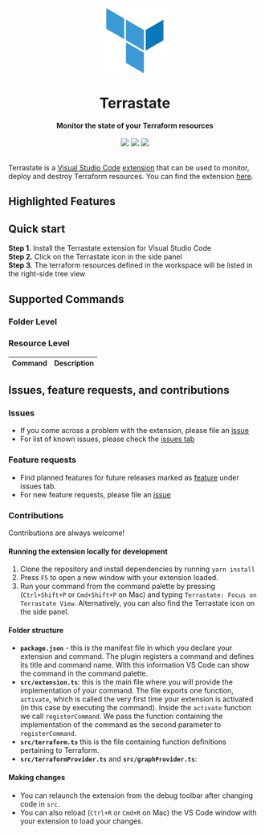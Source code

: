 <div align="center">   
  <img src="./media/terraform.png" height="130"/>
 </div>
<h1 align="center">Terrastate</h1>
<div align="center">
  <strong> Monitor the state of your Terraform resources</strong>  
  <br/> <br/>
  <a href="https://marketplace.visualstudio.com/items?itemName=rohinivsenthil.terrastate&ssr=false#overview"><img src="https://img.shields.io/visual-studio-marketplace/i/rohinivsenthil.terrastate" /></a>
  <a href="https://marketplace.visualstudio.com/items?itemName=rohinivsenthil.terrastate&ssr=false#version-history"><img src="https://img.shields.io/visual-studio-marketplace/v/rohinivsenthil.terrastate" /></a>
  <a href="https://marketplace.visualstudio.com/items?itemName=rohinivsenthil.terrastate&ssr=false#review-details"><img src="https://img.shields.io/visual-studio-marketplace/r/rohinivsenthil.terrastate" /></a>
</div>
<br />

Terrastate is a [Visual Studio Code](https://code.visualstudio.com/) [extension](https://marketplace.visualstudio.com/VSCode) that can be used to monitor, deploy and destroy Terraform resources. You can find the extension [here](https://marketplace.visualstudio.com/items?itemName=rohinivsenthil.terrastate).

## Highlighted Features



## Quick start

**Step 1.** Install the Terrastate extension for Visual Studio Code  
**Step 2.** Click on the Terrastate icon in the side panel  
**Step 3.** The terraform resources defined in the workspace will be listed in the right-side tree view

## Supported Commands

### Folder Level

### Resource Level

| Command                  | Description                                          |
| ------------------------ | ---------------------------------------------------- |


## Issues, feature requests, and contributions

### Issues

- If you come across a problem with the extension, please file an [issue](https://github.com/rohinivsenthil/terrastate/issues/new)
- For list of known issues, please check the [issues tab](https://github.com/rohinivsenthil/terrastate/issues/new)

### Feature requests

- Find planned features for future releases marked as [feature](https://github.com/rohinivsenthil/terrastate/issues?q=is%3Aissue+is%3Aopen+label%3Afeature) under issues tab.
- For new feature requests, please file an [issue](https://github.com/rohinivsenthil/terrastate/issues/new)

### Contributions

Contributions are always welcome!

#### Running the extension locally for development

1. Clone the repository and install dependencies by running `yarn install`
2. Press `F5` to open a new window with your extension loaded.
3. Run your command from the command palette by pressing (`Ctrl+Shift+P` or `Cmd+Shift+P` on Mac) and typing `Terrastate: Focus on Terrastate View`. Alternatively, you can also find the Terrastate icon on the side panel.

#### Folder structure

- **`package.json`** - this is the manifest file in which you declare your extension and command. The plugin registers a command and defines its title and command name. With this information VS Code can show the command in the command palette.
- **`src/extension.ts`**: this is the main file where you will provide the implementation of your command. The file exports one function, `activate`, which is called the very first time your extension is activated (in this case by executing the command). Inside the `activate` function we call `registerCommand`. We pass the function containing the implementation of the command as the second parameter to `registerCommand`.
- **`src/terraform.ts`** this is the file containing function definitions pertaining to Terraform.
- **`src/terraformProvider.ts`** and **`src/graphProvider.ts`**:

#### Making changes

- You can relaunch the extension from the debug toolbar after changing code in `src`.
- You can also reload (`Ctrl+R` or `Cmd+R` on Mac) the VS Code window with your extension to load your changes.
<!-- 
## Related

- Read the [launch blog]
- Featured #11 Product of the day on 
- Featured in **Trending this week** on Visual Studio Code Marketplace -->
